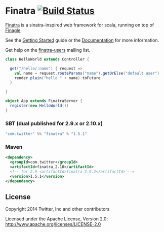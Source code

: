 # Finatra [![Build Status](https://secure.travis-ci.org/twitter/finatra.png?branch=master)](http://travis-ci.org/twitter/finatra)

[Finatra](http://finatra.info) is a sinatra-inspired web framework for scala, running on top of [Finagle](http://twitter.github.com/finagle/)

See the [Getting Started](http://finatra.info/docs/tutorial.html) guide or the [Documentation](http://finatra.info/docs/index.html) for more information.

Get help on the [finatra-users](https://groups.google.com/forum/#!forum/finatra-users) mailing list.

```scala
class HelloWorld extends Controller {

  get("/hello/:name") { request =>
    val name = request.routeParams("name").getOrElse("default user")
    render.plain("hello " + name).toFuture
  }

}

object App extends FinatraServer {
  register(new HelloWorld())
}
```

### SBT (dual published for 2.9.x or 2.10.x)

```scala
"com.twitter" %% "finatra" % "1.5.1"
```

### Maven

```xml
<dependency>
  <groupId>com.twitter</groupId>
  <artifactId>finatra_2.10</artifactId>
  <!-- for 2.9 <artifactId>finatra_2.9.2</artifactId> -->
  <version>1.5.1</version>
</dependency>
```

## License

Copyright 2014 Twitter, Inc and other contributors

Licensed under the Apache License, Version 2.0: http://www.apache.org/licenses/LICENSE-2.0
